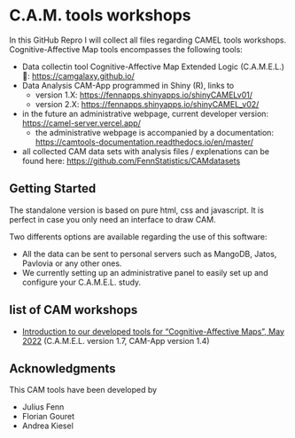 # C.A.M. tools workshops

In this GitHub Repro I will collect all files regarding CAMEL tools workshops. Cognitive-Affective Map tools encompasses the following tools: 

- Data collectin tool Cognitive-Affective Map Extended Logic (C.A.M.E.L.) 🐪: https://camgalaxy.github.io/
- Data Analysis CAM-App programmed in Shiny (R), links to
    - version 1.X: https://fennapps.shinyapps.io/shinyCAMELv01/
    - version 2.X: https://fennapps.shinyapps.io/shinyCAMEL_v02/
- in the future an administrative webpage, current developer version: https://camel-server.vercel.app/
    - the administrative webpage is accompanied by a documentation: https://camtools-documentation.readthedocs.io/en/master/ 
- all collected CAM data sets with analysis files / explenations can be found here: https://github.com/FennStatistics/CAMdatasets


## Getting Started

The standalone version is based on pure html, css and javascript. It is perfect in case you only need an interface to draw CAM.

Two differents options are available regarding the use of this software: 
*  All the data can be sent to personal servers such as MangoDB, Jatos, Pavlovia or any other ones. 
* We currently setting up an administrative panel to easily set up and configure your C.A.M.E.L. study.

## list of CAM workshops
- [Introduction to our developed tools for “Cognitive-Affective Maps”, May 2022](https://github.com/FennStatistics/CAMtools_workshops/blob/main/presenting%20CAMtools%2020220510/20220510_presentCAMtools_2.pdf) (C.A.M.E.L. version 1.7, CAM-App version 1.4)


## Acknowledgments

This CAM tools have been developed by

* Julius Fenn
* Florian Gouret
* Andrea Kiesel
